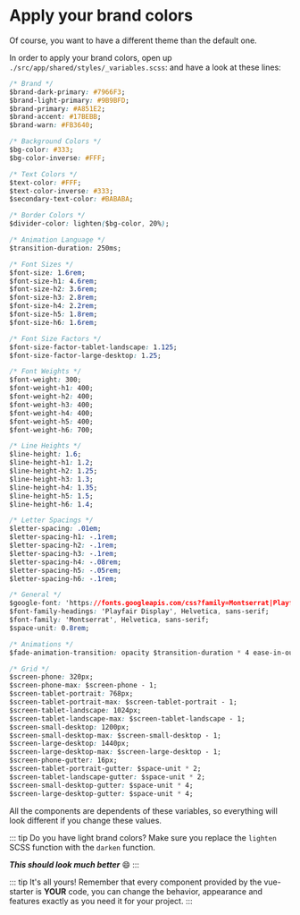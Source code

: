 # Apply your brand colors

Of course, you want to have a different theme than the default one.

In order to apply your brand colors, open up `./src/app/shared/styles/_variables.scss`:
and have a look at these lines:

```css
/* Brand */
$brand-dark-primary: #7966F3;
$brand-light-primary: #9B9BFD;
$brand-primary: #A851E2;
$brand-accent: #17BEBB;
$brand-warn: #FB3640;

/* Background Colors */
$bg-color: #333;
$bg-color-inverse: #FFF;

/* Text Colors */
$text-color: #FFF;
$text-color-inverse: #333;
$secondary-text-color: #BABABA;

/* Border Colors */
$divider-color: lighten($bg-color, 20%);

/* Animation Language */
$transition-duration: 250ms;

/* Font Sizes */
$font-size: 1.6rem;
$font-size-h1: 4.6rem;
$font-size-h2: 3.6rem;
$font-size-h3: 2.8rem;
$font-size-h4: 2.2rem;
$font-size-h5: 1.8rem;
$font-size-h6: 1.6rem;

/* Font Size Factors */
$font-size-factor-tablet-landscape: 1.125;
$font-size-factor-large-desktop: 1.25;

/* Font Weights */
$font-weight: 300;
$font-weight-h1: 400;
$font-weight-h2: 400;
$font-weight-h3: 400;
$font-weight-h4: 400;
$font-weight-h5: 400;
$font-weight-h6: 700;

/* Line Heights */
$line-height: 1.6;
$line-height-h1: 1.2;
$line-height-h2: 1.25;
$line-height-h3: 1.3;
$line-height-h4: 1.35;
$line-height-h5: 1.5;
$line-height-h6: 1.4;

/* Letter Spacings */
$letter-spacing: .01em;
$letter-spacing-h1: -.1rem;
$letter-spacing-h2: -.1rem;
$letter-spacing-h3: -.1rem;
$letter-spacing-h4: -.08rem;
$letter-spacing-h5: -.05rem;
$letter-spacing-h6: -.1rem;

/* General */
$google-font: 'https://fonts.googleapis.com/css?family=Montserrat|Playfair+Display';
$font-family-headings: 'Playfair Display', Helvetica, sans-serif;
$font-family: 'Montserrat', Helvetica, sans-serif;
$space-unit: 0.8rem;

/* Animations */
$fade-animation-transition: opacity $transition-duration * 4 ease-in-out;

/* Grid */
$screen-phone: 320px;
$screen-phone-max: $screen-phone - 1;
$screen-tablet-portrait: 768px;
$screen-tablet-portrait-max: $screen-tablet-portrait - 1;
$screen-tablet-landscape: 1024px;
$screen-tablet-landscape-max: $screen-tablet-landscape - 1;
$screen-small-desktop: 1200px;
$screen-small-desktop-max: $screen-small-desktop - 1;
$screen-large-desktop: 1440px;
$screen-large-desktop-max: $screen-large-desktop - 1;
$screen-phone-gutter: 16px;
$screen-tablet-portrait-gutter: $space-unit * 2;
$screen-tablet-landscape-gutter: $space-unit * 2;
$screen-small-desktop-gutter: $space-unit * 4;
$screen-large-desktop-gutter: $space-unit * 4;

```

All the components are dependents of these variables, so everything will look different if you change these values.

::: tip Do you have light brand colors?
Make sure you replace the `lighten` SCSS function with the `darken` function.

_**This should look much better**_ :smile:
:::

::: tip It's all yours!
Remember that every component provided by the vue-starter is **YOUR** code,
you can change the behavior, appearance and features exactly as you need it for your project.
:::

